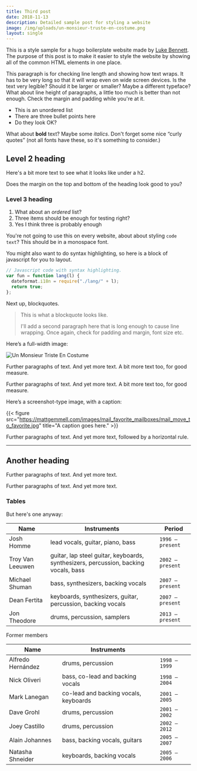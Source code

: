 ```yaml
---
title: Third post
date: 2018-11-13
description: Detailed sample post for styling a website
image: /img/uploads/un-monsieur-truste-en-costume.png
layout: single
---
```

This is a style sample for a hugo boilerplate website made by [Luke Bennett](https://lukebennett.me). The purpose of this post is to make it easier to style the website by showing all of the common HTML elements in one place.

This paragraph is for checking line length and showing how text wraps. It has to be very long so that it will wrap even on wide screen devices. Is the text very legible? Should it be larger or smaller? Maybe a different typeface? What about line height of paragraphs, a little too much is better than not enough. Check the margin and padding while you're at it.

- This is an unordered list
- There are three bullet points here
- Do they look OK?

What about **bold** text? Maybe some _italics_. Don't forget some nice “curly quotes” (not all fonts have these, so it's something to consider.)

## Level 2 heading

Here's a bit more text to see what it looks like under a h2.

Does the margin on the top and bottom of the heading look good to you?

### Level 3 heading

1. What about an _ordered_ list?
2. Three items should be enough for testing right?
3. Yes I think three is probably enough

You're not going to use this on every website, about about styling `code text`? This should be in a monospace font.

You might also want to do syntax highlighting, so here is a block of javascript for you to layout.

```js
// Javascript code with syntax highlighting.
var fun = function lang(l) {
  dateformat.i18n = require("./lang/" + l);
  return true;
};
```

Next up, blockquotes.

> This is what a blockquote looks like.
>
> I'll add a second paragraph here that is long enough to cause line wrapping. Once again, check for padding and margin, font size etc.

Here’s a full-width image:

![Un Monsieur Triste En Costume](/img/uploads/un-monsieur-truste-en-costume.png)

Further paragraphs of text. And yet more text. A bit more text too, for good measure.

Further paragraphs of text. And yet more text. A bit more text too, for good measure.

Here’s a screenshot-type image, with a caption:

{{< figure src="https://mattgemmell.com/images/mail_favorite_mailboxes/mail_move_to_favorite.jpg" title="A caption goes here." >}}

Further paragraphs of text. And yet more text, followed by a horizontal rule.

---

## Another heading

Further paragraphs of text. And yet more text.

Further paragraphs of text. And yet more text.

### Tables

But here's one anyway:

| Name             | Instruments                                                                         | Period           |
| ---------------- | ----------------------------------------------------------------------------------- | ---------------- |
| Josh Homme       | lead vocals, guitar, piano, bass                                                    | `1996 – present` |
| Troy Van Leeuwen | guitar, lap steel guitar, keyboards, synthesizers, percussion, backing vocals, bass | `2002 – present` |
| Michael Shuman   | bass, synthesizers, backing vocals                                                  | `2007 – present` |
| Dean Fertita     | keyboards, synthesizers, guitar, percussion, backing vocals                         | `2007 – present` |
| Jon Theodore     | drums, percussion, samplers                                                         | `2013 – present` |

Former members

| Name              | Instruments                           |               |
| ----------------- | ------------------------------------- | ------------- |
| Alfredo Hernández | drums, percussion                     | `1998 – 1999` |
| Nick Oliveri      | bass, co-lead and backing vocals      | `1998 – 2004` |
| Mark Lanegan      | co-lead and backing vocals, keyboards | `2001 – 2005` |
| Dave Grohl        | drums, percussion                     | `2001 – 2002` |
| Joey Castillo     | drums, percussion                     | `2002 – 2012` |
| Alain Johannes    | bass, backing vocals, guitars         | `2005 – 2007` |
| Natasha Shneider  | keyboards, backing vocals             | `2005 – 2006` |


